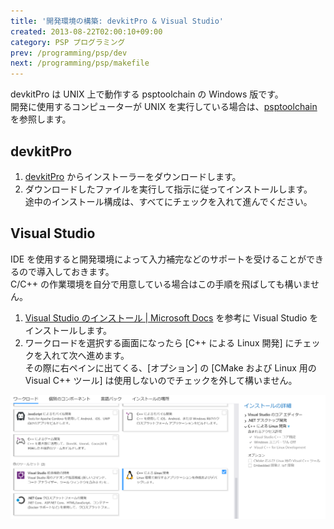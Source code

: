 ```yaml
---
title: '開発環境の構築: devkitPro & Visual Studio'
created: 2013-08-22T02:00:10+09:00
category: PSP プログラミング
prev: /programming/psp/dev
next: /programming/psp/makefile
---
```

devkitPro は UNIX 上で動作する psptoolchain の Windows 版です。  
開発に使用するコンピューターが UNIX を実行している場合は、[psptoolchain](/programming/psp/psptoolchain) を参照します。

## devkitPro

1. [devkitPro](https://sourceforge.net/projects/devkitpro/) からインストーラーをダウンロードします。
1. ダウンロードしたファイルを実行して指示に従ってインストールします。  
途中のインストール構成は、すべてにチェックを入れて進んでください。

## Visual Studio

IDE を使用すると開発環境によって入力補完などのサポートを受けることができるので導入しておきます。  
C/C++ の作業環境を自分で用意している場合はこの手順を飛ばしても構いません。

1. [Visual Studio のインストール | Microsoft Docs](https://docs.microsoft.com/ja-jp/visualstudio/install/install-visual-studio) を参考に Visual Studio をインストールします。
1. ワークロードを選択する画面になったら [C++ による Linux 開発] にチェックを入れて次へ進めます。  
その際に右ペインに出てくる、[オプション] の [CMake および Linux 用の Visual C++ ツール] は使用しないのでチェックを外して構いません。

![](../../media/psp-environment-visual-studio-workload.png)
